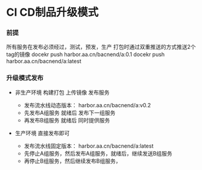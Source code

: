 # CI CD制品升级模式

### 前提
所有服务在发布必须经过，测试，预发，生产
打包时通过双重推送的方式推送2个tag的镜像
docekr push harbor.aa.cn/bacnend/a:0.1
docekr push harbor.aa.cn/bacnend/a:latest


### 升级模式发布
- 非生产环境
构建打包
上传镜像
发布服务
    - 发布流水线动态版本： harbor.aa.cn/bacnend/a:v0.2
    - 先发布A组服务 就绪后 发布下一组服务
    - 再发布B组服务 就绪后 同时提供服务


- 生产环境
直接发布即可
    - 发布流水线固定版本： harbor.aa.cn/bacnend/a:latest
    - 先停止A组服务，然后发布A组服务，就绪后，继续发送B组服务
    - 再停止B组服务，然后继续发布B组服务，